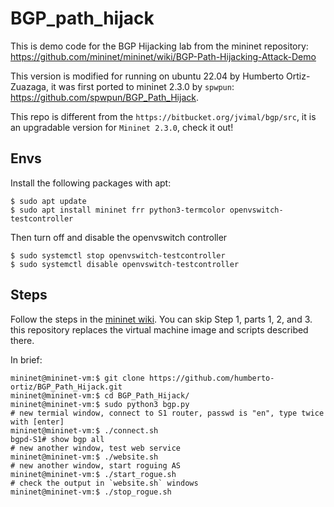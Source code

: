 # BGP_path_hijack
This is demo code for the BGP Hijacking lab from the mininet repository:
<https://github.com/mininet/mininet/wiki/BGP-Path-Hijacking-Attack-Demo>

This version is modified for running on ubuntu 22.04 by Humberto Ortiz-Zuazaga, it was first ported to mininet 2.3.0 by `spwpun`:
<https://github.com/spwpun/BGP_Path_Hijack>.

This repo is different from the `https://bitbucket.org/jvimal/bgp/src`, it is an upgradable version for `Mininet 2.3.0`, check it out!
## Envs

Install the following packages with apt:
```
$ sudo apt update
$ sudo apt install mininet frr python3-termcolor openvswitch-testcontroller
```
Then turn off and disable the openvswitch controller
```
$ sudo systemctl stop openvswitch-testcontroller
$ sudo systemctl disable openvswitch-testcontroller
```

## Steps

Follow the steps in the [mininet wiki](https://github.com/mininet/mininet/wiki/BGP-Path-Hijacking-Attack-Demo). You can skip Step 1, parts 1, 2, and 3. this repository replaces the virtual machine image and scripts described there.

In brief:
```
mininet@mininet-vm:$ git clone https://github.com/humberto-ortiz/BGP_Path_Hijack.git
mininet@mininet-vm:$ cd BGP_Path_Hijack/
mininet@mininet-vm:$ sudo python3 bgp.py
# new termial window, connect to S1 router, passwd is "en", type twice with [enter]
mininet@mininet-vm:$ ./connect.sh
bgpd-S1# show bgp all
# new another window, test web service
mininet@mininet-vm:$ ./website.sh
# new another window, start roguing AS
mininet@mininet-vm:$ ./start_rogue.sh
# check the output in `website.sh` windows
mininet@mininet-vm:$ ./stop_rogue.sh
```
